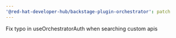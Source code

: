 ```yaml
---
'@red-hat-developer-hub/backstage-plugin-orchestrator': patch
---
```


Fix typo in useOrchestratorAuth when searching custom apis
